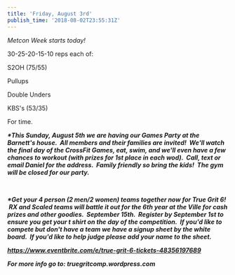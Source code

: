 ```yaml
---
title: 'Friday, August 3rd'
publish_time: '2018-08-02T23:55:31Z'
---
```


*Metcon Week starts today!*

30-25-20-15-10 reps each of:

S2OH (75/55)

Pullups

Double Unders

KBS's (53/35)

For time.

***\*This Sunday, August 5th we are having our Games Party at the
Barnett's house.  All members and their families are invited!  We'll
watch the final day of the CrossFit Games, eat, swim, and we'll even
have a few chances to workout (with prizes for 1st place in each wod).
 Call, text or email Daniel for the address.  Family friendly so bring
the kids!  The gym will be closed for our party.***

 

***\*Get your 4 person (2 men/2 women) teams together now for True Grit
6!  RX and Scaled teams will battle it out for the 6th year at the Ville
for cash prizes and other goodies.  September 15th.  Register by
September 1st to ensure you get your t shirt on the day of the
competition.  If you'd like to compete but don't have a team we have a
signup sheet by the white board.  If you'd like to help judge please add
your name to the sheet.***

***<https://www.eventbrite.com/e/true-grit-6-tickets-48356197689>***

***For more info go to: truegritcomp.wordpress.com***

